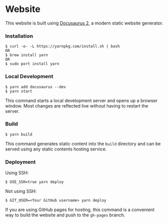 # Website

This website is built using [Docusaurus 2](https://docusaurus.io/), a modern static website generator.

### Installation

```
$ curl -o- -L https://yarnpkg.com/install.sh | bash
OR
$ brew install yarn
OR
$ sudo port install yarn
```

### Local Development

```
$ yarn add docusaurus --dev
$ yarn start
```

This command starts a local development server and opens up a browser window. Most changes are reflected live without having to restart the server.

### Build

```
$ yarn build
```

This command generates static content into the `build` directory and can be served using any static contents hosting service.

### Deployment

Using SSH:

```
$ USE_SSH=true yarn deploy
```

Not using SSH:

```
$ GIT_USER=<Your GitHub username> yarn deploy
```

If you are using GitHub pages for hosting, this command is a convenient way to build the website and push to the `gh-pages` branch.
